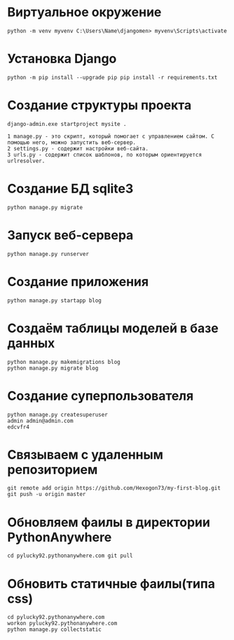 # Виртуальное окружение

    python -m venv myvenv C:\Users\Name\djangomen> myvenv\Scripts\activate

# Установка Django

    python -m pip install --upgrade pip pip install -r requirements.txt

# Создание структуры проекта

    django-admin.exe startproject mysite .

    1 manage.py - это скрипт, который помогает с управлением сайтом. С помощью него, можно запустить веб-сервер.
    2 settings.py - содержит настройки веб-сайта.
    3 urls.py - содержит список шаблонов, по которым ориентируется urlresolver.

# Создание БД sqlite3

    python manage.py migrate

# Запуск веб-сервера

    python manage.py runserver

# Создание приложения

    python manage.py startapp blog

# Создаём таблицы моделей в базе данных

    python manage.py makemigrations blog
    python manage.py migrate blog

# Создание суперпользователя

    python manage.py createsuperuser
    admin admin@admin.com
    edcvfr4

# Связываем с удаленным репозиторием

    git remote add origin https://github.com/Hexogon73/my-first-blog.git
    git push -u origin master

# Обновляем фаилы в директории PythonAnywhere

    cd pylucky92.pythonanywhere.com git pull

# Обновить статичные фаилы(типа css)

    cd pylucky92.pythonanywhere.com
    workon pylucky92.pythonanywhere.com
    python manage.py collectstatic